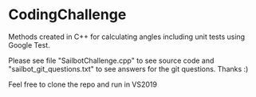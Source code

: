 # CodingChallenge
Methods created in C++ for calculating angles including unit tests using Google Test.

Please see file "SailbotChallenge.cpp" to see source code and "sailbot_git_questions.txt" to see answers for the git questions. Thanks :)

Feel free to clone the repo and run in VS2019
